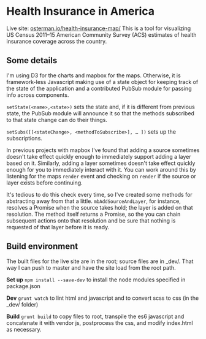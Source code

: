 # Health Insurance in America

Live site: [osterman.io/health-insurance-map/](http://osterman.io/health-insurance-map/)
This is a tool for visualizing US Census 2011–15 American Community Survey (ACS) estimates of health insurance coverage across the country.

## Some details

I'm using D3 for the charts and mapbox for the maps. Otherwise, it is framework-less Javascript making use of a state object for keeping track of the state of the application and a contributed PubSub module for passing info across components.

`setState(<name>,<state>)` sets the state and, if it is different from previous state, the PubSub module will announce it so that the methods subscribed to that state change can do their things.

`setSubs([[<stateChange>, <methodToSubscribe>], … ])` sets up the subscriptions.

In previous projects with mapbox I've found that adding a source sometimes doesn't take effect quickly enough to immediately support adding a layer based on it. Similarly, adding a layer sometimes doesn't take effect quickly enough for you to immediately interact with it. You can work around this by listening for the maps `render` event and checking on `render` if the source or layer exists before continuing.

It's tedious to do this check  every time, so I've created some methods for abstracting away from that a little. `mbAddSourceAndLayer`, for instance, resolves a Promise when the source takes hold; the layer is added on that resolution. The method itself returns a Promise, so the you can chain subsequent actions onto that resolution and be sure that nothing is requested of that layer before it is ready.

## Build environment

The built files for the live site are in the root; source files are in \_dev/. That way I can push to master and have the site load from the root path.

**Set up**
`npm install --save-dev` to install the node modules specified in package.json

**Dev**
`grunt watch` to lint html and javascript and to convert scss to css (in the \_dev/ folder)

**Build**
`grunt build` to copy files to root, transpile the es6 javascript and concatenate it with vendor js, postprocess the css, and modify index.html as necessary.